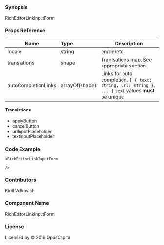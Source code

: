 ### Synopsis

RichEditorLinkInputForm

### Props Reference

| Name                          | Type                  | Description                                                |
| ------------------------------|:----------------------| -----------------------------------------------------------|
| locale | string | en/de/etc. |
| translations | shape | Tranlsations map. See 	appropriate section |
| autoCompletionLinks | arrayOf(shape) | Links for auto completion. `[ { text: string, url: string }, ... ]` `text` values **must** be unique |

#### Translations
* applyButton
* cancelButton
* urlInputPlaceholder
* textInputPlaceholder

### Code Example

```
<RichEditorLinkInputForm 
  
/>
```

### Contributors

Kirill Volkovich

### Component Name

RichEditorLinkInputForm

### License

Licensed by © 2016 OpusCapita

